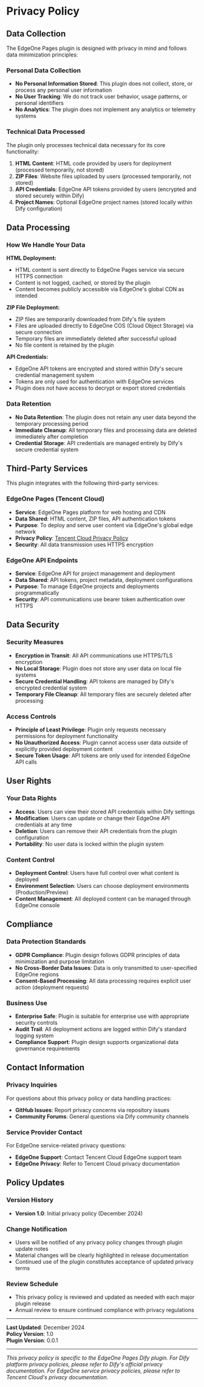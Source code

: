 # Privacy Policy

## Data Collection

The EdgeOne Pages plugin is designed with privacy in mind and follows data minimization principles:

### Personal Data Collection
- **No Personal Information Stored**: This plugin does not collect, store, or process any personal user information
- **No User Tracking**: We do not track user behavior, usage patterns, or personal identifiers
- **No Analytics**: The plugin does not implement any analytics or telemetry systems

### Technical Data Processed
The plugin only processes technical data necessary for its core functionality:

1. **HTML Content**: HTML code provided by users for deployment (processed temporarily, not stored)
2. **ZIP Files**: Website files uploaded by users (processed temporarily, not stored)
3. **API Credentials**: EdgeOne API tokens provided by users (encrypted and stored securely within Dify)
4. **Project Names**: Optional EdgeOne project names (stored locally within Dify configuration)

## Data Processing

### How We Handle Your Data

**HTML Deployment:**
- HTML content is sent directly to EdgeOne Pages service via secure HTTPS connection
- Content is not logged, cached, or stored by the plugin
- Content becomes publicly accessible via EdgeOne's global CDN as intended

**ZIP File Deployment:**
- ZIP files are temporarily downloaded from Dify's file system
- Files are uploaded directly to EdgeOne COS (Cloud Object Storage) via secure connection
- Temporary files are immediately deleted after successful upload
- No file content is retained by the plugin

**API Credentials:**
- EdgeOne API tokens are encrypted and stored within Dify's secure credential management system
- Tokens are only used for authentication with EdgeOne services
- Plugin does not have access to decrypt or export stored credentials

### Data Retention
- **No Data Retention**: The plugin does not retain any user data beyond the temporary processing period
- **Immediate Cleanup**: All temporary files and processing data are deleted immediately after completion
- **Credential Storage**: API credentials are managed entirely by Dify's secure credential system

## Third-Party Services

This plugin integrates with the following third-party services:

### EdgeOne Pages (Tencent Cloud)
- **Service**: EdgeOne Pages platform for web hosting and CDN
- **Data Shared**: HTML content, ZIP files, API authentication tokens
- **Purpose**: To deploy and serve user content via EdgeOne's global edge network
- **Privacy Policy**: [Tencent Cloud Privacy Policy](https://intl.cloud.tencent.com/document/product/301/17345)
- **Security**: All data transmission uses HTTPS encryption

### EdgeOne API Endpoints
- **Service**: EdgeOne API for project management and deployment
- **Data Shared**: API tokens, project metadata, deployment configurations
- **Purpose**: To manage EdgeOne projects and deployments programmatically
- **Security**: API communications use bearer token authentication over HTTPS

## Data Security

### Security Measures
- **Encryption in Transit**: All API communications use HTTPS/TLS encryption
- **No Local Storage**: Plugin does not store any user data on local file systems
- **Secure Credential Handling**: API tokens are managed by Dify's encrypted credential system
- **Temporary File Cleanup**: All temporary files are securely deleted after processing

### Access Controls
- **Principle of Least Privilege**: Plugin only requests necessary permissions for deployment functionality
- **No Unauthorized Access**: Plugin cannot access user data outside of explicitly provided deployment content
- **Secure Token Usage**: API tokens are only used for intended EdgeOne API calls

## User Rights

### Your Data Rights
- **Access**: Users can view their stored API credentials within Dify settings
- **Modification**: Users can update or change their EdgeOne API credentials at any time
- **Deletion**: Users can remove their API credentials from the plugin configuration
- **Portability**: No user data is locked within the plugin system

### Content Control
- **Deployment Control**: Users have full control over what content is deployed
- **Environment Selection**: Users can choose deployment environments (Production/Preview)
- **Content Management**: All deployed content can be managed through EdgeOne console

## Compliance

### Data Protection Standards
- **GDPR Compliance**: Plugin design follows GDPR principles of data minimization and purpose limitation
- **No Cross-Border Data Issues**: Data is only transmitted to user-specified EdgeOne regions
- **Consent-Based Processing**: All data processing requires explicit user action (deployment requests)

### Business Use
- **Enterprise Safe**: Plugin is suitable for enterprise use with appropriate security controls
- **Audit Trail**: All deployment actions are logged within Dify's standard logging system
- **Compliance Support**: Plugin design supports organizational data governance requirements

## Contact Information

### Privacy Inquiries
For questions about this privacy policy or data handling practices:
- **GitHub Issues**: Report privacy concerns via repository issues
- **Community Forums**: General questions via Dify community channels

### Service Provider Contact
For EdgeOne service-related privacy questions:
- **EdgeOne Support**: Contact Tencent Cloud EdgeOne support team
- **EdgeOne Privacy**: Refer to Tencent Cloud privacy documentation

## Policy Updates

### Version History
- **Version 1.0**: Initial privacy policy (December 2024)

### Change Notification
- Users will be notified of any privacy policy changes through plugin update notes
- Material changes will be clearly highlighted in release documentation
- Continued use of the plugin constitutes acceptance of updated privacy terms

### Review Schedule
- This privacy policy is reviewed and updated as needed with each major plugin release
- Annual review to ensure continued compliance with privacy regulations

---

**Last Updated**: December 2024  
**Policy Version**: 1.0  
**Plugin Version**: 0.0.1

---

*This privacy policy is specific to the EdgeOne Pages Dify plugin. For Dify platform privacy policies, please refer to Dify's official privacy documentation. For EdgeOne service privacy policies, please refer to Tencent Cloud's privacy documentation.*